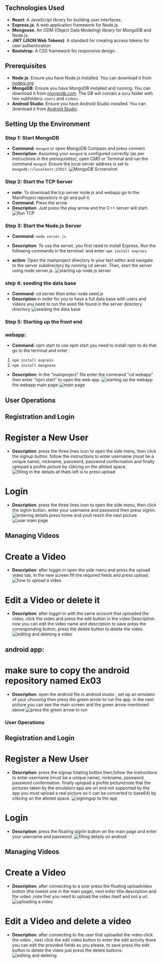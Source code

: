## Technologies Used
- **React**: A JavaScript library for building user interfaces.
- **Express.js**: A web application framework for Node.js.
- **Mongoose**: An ODM (Object Data Modeling) library for MongoDB and Node.js.
- **JWT (JSON Web Tokens)**: A standard for creating access tokens for user authentication.
- **Bootstrap**: A CSS framework for responsive design.

## Prerequisites
- **Node.js**: Ensure you have Node.js installed. You can download it from [nodejs.org](https://nodejs.org/).
- **MongoDB**: Ensure you have MongoDB installed and running. You can download it from [mongodb.com](https://www.mongodb.com/). The DB will contain a `data` folder with two subfolders: `users` and `videos`.
- **Android Studio**: Ensure you have Android Studio installed. You can download it from [Android Studio](https://developer.android.com/studio).

## Setting Up the Environment

### Step 1: Start MongoDB
- **Command**: `mongod` or open MongoDB Compass and press connect
- **Description**: Assuming your `mongod` is configured correctly (as per instructions in the prerequisites), open CMD or Terminal and run the command `mongod`. Ensure the local server address is set to `mongodb://localhost:27017`.
![MongoDB Screenshot](https://github.com/Nadav1542/MainProject/blob/ex04-with-wiki/WIKI/pictures%20for%20wiki/Screenshot%202024-09-02%20221113.png)

### Step 2: Start the TCP Server
- **note**: To download the tcp server node js and webapp go to the MainProject repository in git and pull it.
- **Command**: Press the arrow
- **Description**: Just press the play arrow and the C++ server will start.
![Run TCP](https://github.com/Nadav1542/MainProject/blob/2bb1a7e0721ae59059cbf82869cc1f5ce45462d2/WIKI/pictures%20for%20wiki/Screenshot%202024-09-02%20220940.png)

### Step 3: Start the Node.js Server
- **Command**: `node server.js`
- **Description**: To use the server, you first need to install Express. Run the following commands in the terminal:
  and enter `npm install express`

- **action**: Open the mainproject directory in your text editor and navigate to the server subdirectory by running cd server. Then, start the server using node server.js.
![starting up node js server](https://github.com/Nadav1542/MainProject/blob/2bb1a7e0721ae59059cbf82869cc1f5ce45462d2/WIKI/pictures%20for%20wiki/Screenshot%202024-09-02%20221310.png)

### step 4: seeding the data base
- **Command**: cd server then enter node seed.js
- **Description** in order for you to have a full data base with users and videos you need to run the seed file found in the server directory directory
![seeding the data base](https://github.com/Nadav1542/MainProject/blob/d89a598ec33ad6072062c5563e706d01238fd1c2/WIKI/pictures%20for%20wiki/Screenshot%202024-09-03%20152809.png)

### Step 5: Starting up the front end

### webapp:
- **Command**: npm start 
to use npm start you need to install npm to do that go to the terminal and enter : 
1. `npm install express` 
2. `npm install mongoose`
- **Description**: In the "mainproject" file enter the command "cd webapp" then enter "npm start" to open the web app.
![starting up the webapp](https://github.com/Nadav1542/MainProject/blob/2bb1a7e0721ae59059cbf82869cc1f5ce45462d2/WIKI/pictures%20for%20wiki/Screenshot%202024-09-02%20221332.png)
the webapp main page 
![main page](https://github.com/Nadav1542/MainProject/blob/2bb1a7e0721ae59059cbf82869cc1f5ce45462d2/WIKI/pictures%20for%20wiki/Screenshot%202024-09-02%20221359.png)
 ## User Operations

## Registration and Login

 # Register a New User

- **Description**: press the three lines icon to open the side menu, then click the signup button.
follow the instructions to enter username (must be a unique name), nickname, password, password confermation and finally uplopad a profile picture by clikcing on the alloted space.
![filling in the details](https://github.com/Nadav1542/MainProject/blob/2bb1a7e0721ae59059cbf82869cc1f5ce45462d2/WIKI/pictures%20for%20wiki/Screenshot%202024-09-02%20221436.png)
all thats left is to press upload

# Login

- **Description**: press the three lines icon to open the side menu, then click the signin button.
enter your username and password then press signin.
![entering details](https://github.com/Nadav1542/MainProject/blob/2bb1a7e0721ae59059cbf82869cc1f5ce45462d2/WIKI/pictures%20for%20wiki/Screenshot%202024-09-02%20221616.png)
press home and youll reach the next picture
![user main page](https://github.com/Nadav1542/MainProject/blob/2bb1a7e0721ae59059cbf82869cc1f5ce45462d2/WIKI/pictures%20for%20wiki/Screenshot%202024-09-02%20221626.png)

## Managing Videos
# Create a Video
- **Description**: after loggin in open the side menu and press the upload video tab, in the new screen fill the required fields and press upload.
![how to upload a video](https://github.com/Nadav1542/MainProject/blob/2bb1a7e0721ae59059cbf82869cc1f5ce45462d2/WIKI/pictures%20for%20wiki/Screenshot%202024-09-02%20221803.png)

# Edit a Video or delete it

- **Description**: after loggin in with the same account that uploaded the video, click the video and press the edit button in the video Description.
now you can edit the video name and description to save press the corresponding button, press the delete button to delete the video.
![editing and deleting a video](https://github.com/Nadav1542/MainProject/blob/2bb1a7e0721ae59059cbf82869cc1f5ce45462d2/WIKI/pictures%20for%20wiki/Screenshot%202024-09-02%20221850.png)


## android app:
# make sure to copy the android repository named Ex03
- **Description**: open the android file in android studio , set up an emulator of your choosing then press the green arrow to run the app.
in the next picture you can see the main screen and the green arrow mentioned above
![press the green arrow to run](https://github.com/Nadav1542/MainProject/blob/2bb1a7e0721ae59059cbf82869cc1f5ce45462d2/WIKI/pictures%20for%20wiki/Screenshot%202024-09-03%20023740.png)
### User Operations
## Registration and Login

# Register a New User

- **Description**: press the signup folating button then,follow the instructions to enter username (must be a unique name), nickname, password, password confermation.
finally uplopad a profile picture(note that the pictures taken by the emulators app are uri and not supported by the app you must upload a real picture so it can be converted to base64) by clikcing on the alloted space.
![signingup to the app](https://github.com/Nadav1542/MainProject/blob/2bb1a7e0721ae59059cbf82869cc1f5ce45462d2/WIKI/pictures%20for%20wiki/7c8530a1-5815-4929-abec-959224efcc7d.jpg)


# Login

- **Description**: press the floating signin button on the main page and enter your username and password.
![filling details on android](https://github.com/Nadav1542/MainProject/blob/feccfb464a2aa1bb9e4a7c326328da85aa96afa6/WIKI/pictures%20for%20wiki/44bb922b-01a9-46e5-aa00-6b29e5e07cff.jpg)

## Managing Videos
# Create a Video

- **Description**: after connecting to a user press the floating  uploadvideo button (the lowest one in the main page), next enter title description and the video ,note thet you need to upload the video itself and not a uri.
![uploading a video](https://github.com/Nadav1542/MainProject/blob/2bb1a7e0721ae59059cbf82869cc1f5ce45462d2/WIKI/pictures%20for%20wiki/f140c1ee-4880-439a-8f00-647407fc6e22.jpg)

# Edit a Video and delete a video

- **Description**: after connecting to the user that uploaded the video click the video , next click the edit video button to enter the edit activity there you can edit the provided fields as you please, to save press the edit button to delete the video just press the delete buttons.
![editing and deleting](https://github.com/Nadav1542/MainProject/blob/2bb1a7e0721ae59059cbf82869cc1f5ce45462d2/WIKI/pictures%20for%20wiki/c1fed451-0ec8-4779-ab8d-d1ab0b1c4dfd.jpg)


